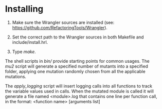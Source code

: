 Installing
===

1) Make sure the Wrangler sources are installed (see: https://github.com/RefactoringTools/Wrangler).

2) Set the correct path to the Wrangler sources in both Makefile and include/install.hrl.

3) Type *make*.

The shell scripts in *bin/* provide starting points for common usages. The *mu2* script will generate a specified number of mutants into a specified folder, applying one mutation randomly chosen from all the applicable mutations.

The *apply_logging* script will insert logging calls into all functions to track the variable values used in calls. When the mutated module is called it will generate a file named &lt;module&gt;.log that contains one line per function call, in the format: &lt;function name&gt; [arguments list]
